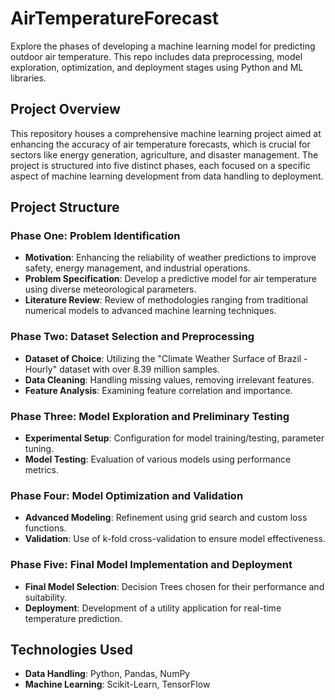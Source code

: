 # AirTemperatureForecast
Explore the phases of developing a machine learning model for predicting outdoor air temperature. This repo includes data preprocessing, model exploration, optimization, and deployment stages using Python and ML libraries.
## Project Overview

This repository houses a comprehensive machine learning project aimed at enhancing the accuracy of air temperature forecasts, which is crucial for sectors like energy generation, agriculture, and disaster management. The project is structured into five distinct phases, each focused on a specific aspect of machine learning development from data handling to deployment.

## Project Structure

### Phase One: Problem Identification
- **Motivation**: Enhancing the reliability of weather predictions to improve safety, energy management, and industrial operations.
- **Problem Specification**: Develop a predictive model for air temperature using diverse meteorological parameters.
- **Literature Review**: Review of methodologies ranging from traditional numerical models to advanced machine learning techniques.

### Phase Two: Dataset Selection and Preprocessing
- **Dataset of Choice**: Utilizing the "Climate Weather Surface of Brazil - Hourly" dataset with over 8.39 million samples.
- **Data Cleaning**: Handling missing values, removing irrelevant features.
- **Feature Analysis**: Examining feature correlation and importance.

### Phase Three: Model Exploration and Preliminary Testing
- **Experimental Setup**: Configuration for model training/testing, parameter tuning.
- **Model Testing**: Evaluation of various models using performance metrics.

### Phase Four: Model Optimization and Validation
- **Advanced Modeling**: Refinement using grid search and custom loss functions.
- **Validation**: Use of k-fold cross-validation to ensure model effectiveness.

### Phase Five: Final Model Implementation and Deployment
- **Final Model Selection**: Decision Trees chosen for their performance and suitability.
- **Deployment**: Development of a utility application for real-time temperature prediction.

## Technologies Used
- **Data Handling**: Python, Pandas, NumPy
- **Machine Learning**: Scikit-Learn, TensorFlow
